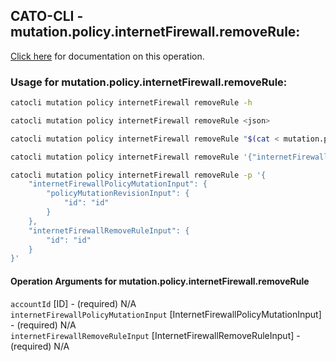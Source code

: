 
## CATO-CLI - mutation.policy.internetFirewall.removeRule:
[Click here](https://api.catonetworks.com/documentation/#mutation-mutation.policy.internetFirewall.removeRule) for documentation on this operation.

### Usage for mutation.policy.internetFirewall.removeRule:

```bash
catocli mutation policy internetFirewall removeRule -h

catocli mutation policy internetFirewall removeRule <json>

catocli mutation policy internetFirewall removeRule "$(cat < mutation.policy.internetFirewall.removeRule.json)"

catocli mutation policy internetFirewall removeRule '{"internetFirewallPolicyMutationInput":{"policyMutationRevisionInput":{"id":"id"}},"internetFirewallRemoveRuleInput":{"id":"id"}}'

catocli mutation policy internetFirewall removeRule -p '{
    "internetFirewallPolicyMutationInput": {
        "policyMutationRevisionInput": {
            "id": "id"
        }
    },
    "internetFirewallRemoveRuleInput": {
        "id": "id"
    }
}'
```

#### Operation Arguments for mutation.policy.internetFirewall.removeRule ####

`accountId` [ID] - (required) N/A    
`internetFirewallPolicyMutationInput` [InternetFirewallPolicyMutationInput] - (required) N/A    
`internetFirewallRemoveRuleInput` [InternetFirewallRemoveRuleInput] - (required) N/A    
